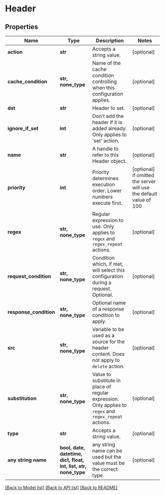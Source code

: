 # Header


## Properties
Name | Type | Description | Notes
------------ | ------------- | ------------- | -------------
**action** | **str** | Accepts a string value. | [optional] 
**cache_condition** | **str, none_type** | Name of the cache condition controlling when this configuration applies. | [optional] 
**dst** | **str** | Header to set. | [optional] 
**ignore_if_set** | **int** | Don&#39;t add the header if it is added already. Only applies to &#39;set&#39; action. | [optional] 
**name** | **str** | A handle to refer to this Header object. | [optional] 
**priority** | **int** | Priority determines execution order. Lower numbers execute first. | [optional]  if omitted the server will use the default value of 100
**regex** | **str, none_type** | Regular expression to use. Only applies to `regex` and `regex_repeat` actions. | [optional] 
**request_condition** | **str, none_type** | Condition which, if met, will select this configuration during a request. Optional. | [optional] 
**response_condition** | **str, none_type** | Optional name of a response condition to apply. | [optional] 
**src** | **str, none_type** | Variable to be used as a source for the header content. Does not apply to `delete` action. | [optional] 
**substitution** | **str, none_type** | Value to substitute in place of regular expression. Only applies to `regex` and `regex_repeat` actions. | [optional] 
**type** | **str** | Accepts a string value. | [optional] 
**any string name** | **bool, date, datetime, dict, float, int, list, str, none_type** | any string name can be used but the value must be the correct type | [optional]

[[Back to Model list]](../README.md#documentation-for-models) [[Back to API list]](../README.md#documentation-for-api-endpoints) [[Back to README]](../README.md)


